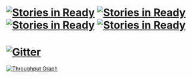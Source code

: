 
 [![Stories in Ready](https://badge.waffle.io/KaminoCoding/CommuMod.png?label=ready&title=Ready)](https://waffle.io/KaminoCoding/CommuMod) [![Stories in Ready](https://badge.waffle.io/KaminoCoding/CommuMod.png?label=in%20progress&title=In%20Progress)](https://waffle.io/KaminoCoding/CommuMod) [![Stories in Ready](https://badge.waffle.io/KaminoCoding/CommuMod.png?label=done&title=Done)](https://waffle.io/KaminoCoding/CommuMod) [![Stories in Ready](https://badge.waffle.io/KaminoCoding/CommuMod.png?label=backlog&title=Backlog)](https://waffle.io/KaminoCoding/CommuMod)
=====

[![Gitter](https://badges.gitter.im/Join%20Chat.svg)](https://gitter.im/Cyb3rWarri0r8/CommuMod?utm_source=badge&utm_medium=badge&utm_campaign=pr-badge&utm_content=badge)
====
[![Throughput Graph](https://graphs.waffle.io/KaminoCoding/CommuMod/throughput.svg)](https://waffle.io/KaminoCoding/CommuMod/metrics)
